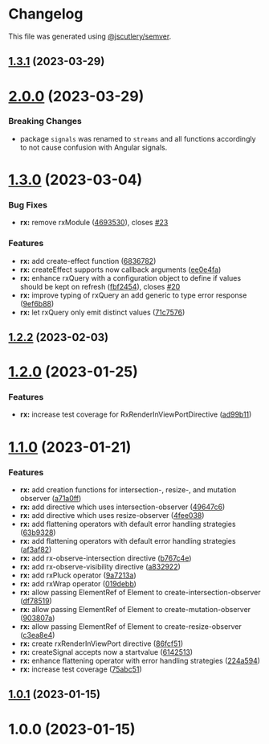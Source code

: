 # Changelog

This file was generated using [@jscutlery/semver](https://github.com/jscutlery/semver).

## [1.3.1](https://github.com/code-workers-io/angular-kit/compare/rx-1.3.0...rx-1.3.1) (2023-03-29)



# [2.0.0](https://github.com/code-workers-io/angular-kit/compare/rx-1.3.0...rx-2.0.0) (2023-03-29)

### Breaking Changes
* package `signals` was renamed to `streams` and all functions accordingly to not cause confusion with Angular signals.


# [1.3.0](https://github.com/code-workers-io/angular-kit/compare/rx-1.2.2...rx-1.3.0) (2023-03-04)


### Bug Fixes

* **rx:** remove rxModule ([4693530](https://github.com/code-workers-io/angular-kit/commit/46935301d41919829068e6c76b6f5eeac4f55016)), closes [#23](https://github.com/code-workers-io/angular-kit/issues/23)


### Features

* **rx:** add create-effect function ([6836782](https://github.com/code-workers-io/angular-kit/commit/6836782049a59c9ff1ff2b6ef3436b382a4e58ab))
* **rx:** createEffect supports now callback arguments ([ee0e4fa](https://github.com/code-workers-io/angular-kit/commit/ee0e4faee8ebe30912c31f0a6b2b07feb04dcbed))
* **rx:** enhance rxQuery with a configuration object to define if values should be kept on refresh ([fbf2454](https://github.com/code-workers-io/angular-kit/commit/fbf2454307e312668b1747fdf458bff14a83c548)), closes [#20](https://github.com/code-workers-io/angular-kit/issues/20)
* **rx:** improve typing of rxQuery an add generic to type error response ([9ef6b88](https://github.com/code-workers-io/angular-kit/commit/9ef6b88915864dc944722432a1549f623303d37b))
* **rx:** let rxQuery only emit distinct values ([71c7576](https://github.com/code-workers-io/angular-kit/commit/71c75762c344b725befdf2d7bee14c0bd6eba99d))



## [1.2.2](https://github.com/code-workers-io/angular-kit/compare/rx-1.2.1...rx-1.2.2) (2023-02-03)



# [1.2.0](https://github.com/code-workers-io/angular-kit/compare/rx-1.1.0...rx-1.2.0) (2023-01-25)
### Features
* **rx:** increase test coverage for RxRenderInViewPortDirective ([ad99b11](https://github.com/code-workers-io/angular-kit/commit/ad99b11e64397ba817dc16b7775d528fdb1e78ac))


# [1.1.0](https://github.com/code-workers-io/angular-kit/compare/rx-1.0.1...rx-1.1.0) (2023-01-21)


### Features

* **rx:** add creation functions for intersection-, resize-, and mutation observer ([a71a0ff](https://github.com/code-workers-io/angular-kit/commit/a71a0ffa8bf6c77c11bcba9f760f4f2c6784cb5f))
* **rx:** add directive which uses intersection-observer ([49647c6](https://github.com/code-workers-io/angular-kit/commit/49647c6b3b5d20fa99f7bba7dfa7f27a78a0e792))
* **rx:** add directive which uses resize-observer ([4fee038](https://github.com/code-workers-io/angular-kit/commit/4fee03821a0207d9290b17826cd4ada3444c197d))
* **rx:** add flattening operators with default error handling strategies ([63b9328](https://github.com/code-workers-io/angular-kit/commit/63b9328937f80ade4d2bc7ab7110dc053464c211))
* **rx:** add flattening operators with default error handling strategies ([af3af82](https://github.com/code-workers-io/angular-kit/commit/af3af828171561bd7a1f91e495535c30c43fb59e))
* **rx:** add rx-observe-intersection directive ([b767c4e](https://github.com/code-workers-io/angular-kit/commit/b767c4e40cc6d021368e18a9b79eb45d54b6b8af))
* **rx:** add rx-observe-visibility directive ([a832922](https://github.com/code-workers-io/angular-kit/commit/a8329221838054a204b1baaa3777a584b68a75aa))
* **rx:** add rxPluck operator ([9a7213a](https://github.com/code-workers-io/angular-kit/commit/9a7213aa4062cf3c6ce6f76c958c1a2603ca5ec7))
* **rx:** add rxWrap operator ([019debb](https://github.com/code-workers-io/angular-kit/commit/019debb1a5a272e978f812144c3f83cfbe8991c8))
* **rx:** allow passing ElementRef of Element to create-intersection-observer ([df78519](https://github.com/code-workers-io/angular-kit/commit/df785196f6603e12cfc87e03160756bbe5d43346))
* **rx:** allow passing ElementRef of Element to create-mutation-observer ([903807a](https://github.com/code-workers-io/angular-kit/commit/903807ae29f523d915c8153e9af723150937c020))
* **rx:** allow passing ElementRef of Element to create-resize-observer ([c3ea8e4](https://github.com/code-workers-io/angular-kit/commit/c3ea8e4e99ed85969ade51e206631ab762f01788))
* **rx:** create rxRenderInViewPort directive ([86fcf51](https://github.com/code-workers-io/angular-kit/commit/86fcf518f1ff5464e732d73f116bdeefc8a22fdb))
* **rx:** createSignal accepts now a startvalue ([6142513](https://github.com/code-workers-io/angular-kit/commit/6142513918ceb87d4baaefe69e76dd177a3d38c3))
* **rx:** enhance flattening operator with error handling strategies ([224a594](https://github.com/code-workers-io/angular-kit/commit/224a5948e4d5a5dd47274419578c1967b4d5815d))
* **rx:** increase test coverage ([75abc51](https://github.com/code-workers-io/angular-kit/commit/75abc518ef8702014e3f01708c5598d2d306f5e9))



## [1.0.1](https://github.com/code-workers-io/angular-kit/compare/rx-1.0.0...rx-1.0.1) (2023-01-15)



# 1.0.0 (2023-01-15)
